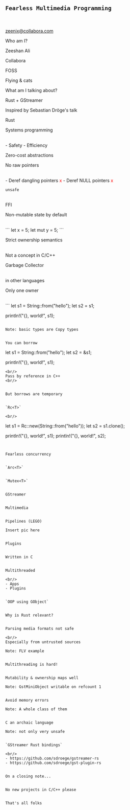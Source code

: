 ## `Fearless Multimedia Programming`

<br/><br/>
zeenix@collabora.com


Who am I?


Zeeshan Ali


Collabora


FOSS


Flying & cats


What am I talking about?


Rust + GStreamer


Inspired by Sebastian Dröge's talk


Rust


Systems programming

<br/>
- Safety
- Efficiency


Zero-cost abstractions


No raw pointers

<br/>
- Deref dangling pointers <span style="color:red">x</span>
- Deref NULL pointers <span style="color:red">x</span>


`unsafe`

<br/>
FFI


Non-mutable state by default

<br/>
```
let x = 5;
let mut y = 5;
```


Strict ownership semantics

<br/>
Not a concept in C/C++


Garbage Collector

<br/>
in other languages


Only one owner

<br/>
```
let s1 = String::from("hello");
let s2 = s1;

println!("{}, world!", s1);
```

Note: basic types are Copy types


You can borrow

```
let s1 = String::from("hello");
let s2 = &s1;

println!("{}, world!", s1);
```
<br/>
Pass by reference in C++
<br/>


But borrows are temporary


`Rc<T>`

<br/>
```
let s1 = Rc::new(String::from("hello"));
let s2 = s1.clone();

println!("{}, world!", s1);
println!("{}, world!", s2);
```


Fearless concurrency


`Arc<T>`


`Mutex<T>`


GStreamer


Multimedia


Pipelines (LEGO)

Insert pic here


Plugins


Written in C


Multithreaded

<br/>
- Apps
- Plugins


`OOP using GObject`


Why is Rust relevant?


Parsing media formats not safe

<br/>
Especially from untrusted sources

Note: FLV example


Multithreading is hard!


Mutability & ownership maps well

Note: GstMiniObject writable on refcount 1


Avoid memory errors

Note: A whole class of them


C an archaic language

Note: not only very unsafe


`GStreamer Rust bindings`

<br/>
- https://github.com/sdroege/gstreamer-rs
- https://github.com/sdroege/gst-plugin-rs


On a closing note...


No new projects in C/C++ please


That's all folks
